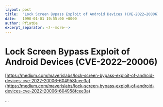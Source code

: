 ```yaml
---
layout: post
title:  "Lock Screen Bypass Exploit of Android Devices (CVE-2022–20006)"
date:   1990-01-01 19:55:00 +0000
author: PfiatDe
excerpt_separator: <!--more-->
---
```


# Lock Screen Bypass Exploit of Android Devices (CVE-2022–20006)
[https://medium.com/maverislabs/lock-screen-bypass-exploit-of-android-devices-cve-2022-20006-604958fcee3a](https://medium.com/maverislabs/lock-screen-bypass-exploit-of-android-devices-cve-2022-20006-604958fcee3a)

...
<!--more-->
